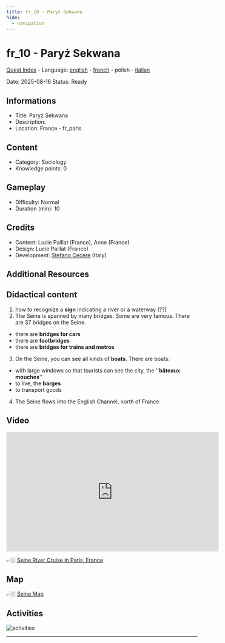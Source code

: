 ```yaml
---
title: fr_10 - Paryż Sekwana
hide:
  - navigation
---
```


# fr_10 - Paryż Sekwana
[Quest Index](./index.pl.md) - Language: [english](./fr_10.md) - [french](./fr_10.fr.md) - polish - [italian](./fr_10.it.md)

Date: 2025-08-16
Status: Ready

## Informations

- Title: Paryż Sekwana
- Description: 
- Location: France - fr_paris
## Content
- Category: Sociology
- Knowledge points: 0
## Gameplay
- Difficulty: Normal
- Duration (min): 10
## Credits
- Content: Lucie Paillat (France), Anne (France)
- Design: Lucie Paillat (France)
- Development: [Stefano Cecere](https://stefanocecere.com) (Italy)

## Additional Resources

## Didactical content

1. how to recognize a **sign** indicating a river or a waterway (??)
2. The Seine is spanned by many bridges. Some are very famous. There are 37 bridges on the Seine.
- there are **bridges for cars**  
- there are **footbridges**  
- there are **bridges for trains and metros**
3. On the Seine, you can see all kinds of **boats**. There are boats:
- with large windows so that tourists can see the city, the ''**bâteaux  mouches**''  
- to live, the **barges**  
- to transport goods  
4. The Seine flows into the English Channel, north of France

## Video

<iframe width="560" height="315" src="https://www.youtube.com/embed/RGOFuzdol9Q?si=rGWg53DhcCsMiMdi" title="YouTube video player" frameborder="0" allow="accelerometer; autoplay; clipboard-write; encrypted-media; gyroscope; picture-in-picture; web-share" referrerpolicy="strict-origin-when-cross-origin" allowfullscreen></iframe>

👉🏼 [Seine River Cruise in Paris, France ](https://www.youtube.com/watch?v=RGOFuzdol9Q)

## Map

👉🏼 [Seine Map](https://en.wikipedia.org/wiki/Seine#/map/0)

## Activities

![activities](https://tulamama.com/wp-content/uploads/2020/03/Park-Maze.jpg)


---

